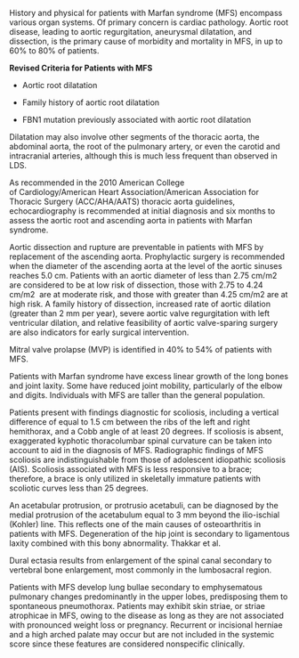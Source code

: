 History and physical for patients with Marfan syndrome (MFS) encompass various organ systems. Of primary concern is cardiac pathology. Aortic root disease, leading to aortic regurgitation, aneurysmal dilatation, and dissection, is the primary cause of morbidity and mortality in MFS, in up to 60% to 80% of patients.

**Revised Criteria for Patients with MFS**

- Aortic root dilatation

- Family history of aortic root dilatation

- FBN1 mutation previously associated with aortic root dilatation

Dilatation may also involve other segments of the thoracic aorta, the abdominal aorta, the root of the pulmonary artery, or even the carotid and intracranial arteries, although this is much less frequent than observed in LDS.

As recommended in the 2010 American College of Cardiology/American Heart Association/American Association for Thoracic Surgery (ACC/AHA/AATS) thoracic aorta guidelines, echocardiography is recommended at initial diagnosis and six months to assess the aortic root and ascending aorta in patients with Marfan syndrome.

Aortic dissection and rupture are preventable in patients with MFS by replacement of the ascending aorta. Prophylactic surgery is recommended when the diameter of the ascending aorta at the level of the aortic sinuses reaches 5.0 cm. Patients with an aortic diameter of less than 2.75 cm/m2 are considered to be at low risk of dissection, those with 2.75 to 4.24 cm/m2  are at moderate risk, and those with greater than 4.25 cm/m2 are at high risk. A family history of dissection, increased rate of aortic dilation (greater than 2 mm per year), severe aortic valve regurgitation with left ventricular dilation, and relative feasibility of aortic valve-sparing surgery are also indicators for early surgical intervention.

Mitral valve prolapse (MVP) is identified in 40% to 54% of patients with MFS.

Patients with Marfan syndrome have excess linear growth of the long bones and joint laxity. Some have reduced joint mobility, particularly of the elbow and digits. Individuals with MFS are taller than the general population.

Patients present with findings diagnostic for scoliosis, including a vertical difference of equal to 1.5 cm between the ribs of the left and right hemithorax, and a Cobb angle of at least 20 degrees. If scoliosis is absent, exaggerated kyphotic thoracolumbar spinal curvature can be taken into account to aid in the diagnosis of MFS. Radiographic findings of MFS scoliosis are indistinguishable from those of adolescent idiopathic scoliosis (AIS). Scoliosis associated with MFS is less responsive to a brace; therefore, a brace is only utilized in skeletally immature patients with scoliotic curves less than 25 degrees.

An acetabular protrusion, or protrusio acetabuli, can be diagnosed by the medial protrusion of the acetabulum equal to 3 mm beyond the ilio-ischial (Kohler) line. This reflects one of the main causes of osteoarthritis in patients with MFS. Degeneration of the hip joint is secondary to ligamentous laxity combined with this bony abnormality. Thakkar et al.

Dural ectasia results from enlargement of the spinal canal secondary to vertebral bone enlargement, most commonly in the lumbosacral region.

Patients with MFS develop lung bullae secondary to emphysematous pulmonary changes predominantly in the upper lobes, predisposing them to spontaneous pneumothorax. Patients may exhibit skin striae, or striae atrophicae in MFS, owing to the disease as long as they are not associated with pronounced weight loss or pregnancy. Recurrent or incisional herniae and a high arched palate may occur but are not included in the systemic score since these features are considered nonspecific clinically.